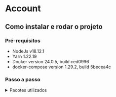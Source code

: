 # Account

## Como instalar e rodar o projeto

### Pré-requisitos

-   NodeJs v18.12.1
-   Yarn 1.22.19
-   Docker version 24.0.5, build ced0996
-   docker-compose version 1.29.2, build 5becea4c

### Passo a passo

<details>
<summary>Pacotes utilizados</summary>

```bash
yarn add agentkeepalive \
    axios \
    axios-retry \
    dotenv \
    express \
    express-async-errors \
    helmet \
    moment-timezone \
    mongoose \
    morgan \
    reflect-metadata \
    uuid \
    winston \
    winston-elasticsearch \
    youch \
    yup

# Development
yarn add @swc/cli \
    @swc/core \
    @swc/jest \
    @types/express \
    @types/jest \
    @types/morgan \
    @types/node \
    @types/uuid \
    @typescript-eslint/eslint-plugin \
    @typescript-eslint/parser \
    eslint \
    eslint-config-standard \
    eslint-plugin-import \
    eslint-plugin-n \
    eslint-plugin-promise \
    git-commit-msg-linter \
    husky \
    jest \
    lint-staged \
    npm-run-all \
    ts-jest \
    ts-node-dev \
    tsconfig-paths \
    tscpaths \
    typescript -D
```
